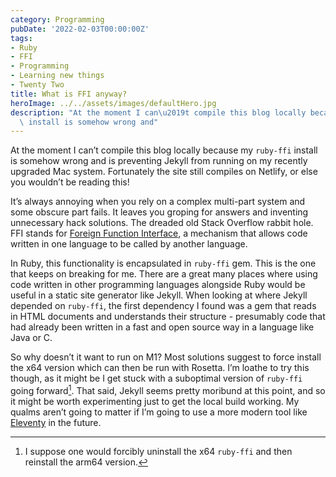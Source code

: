 ```yaml
---
category: Programming
pubDate: '2022-02-03T00:00:00Z'
tags:
- Ruby
- FFI
- Programming
- Learning new things
- Twenty Two
title: What is FFI anyway?
heroImage: ../../assets/images/defaultHero.jpg
description: "At the moment I can\u2019t compile this blog locally because my `ruby-ffi`\
  \ install is somehow wrong and"
---
```

At the moment I can’t compile this blog locally because my `ruby-ffi` install is somehow wrong and is preventing Jekyll from running on my recently upgraded Mac system. Fortunately the site still compiles on Netlify, or else you wouldn’t be reading this!

It’s always annoying when you rely on a complex multi-part system and some obscure part fails. It leaves you groping for answers and inventing unnecessary hack solutions. The dreaded old Stack Overflow rabbit hole. FFI stands for [Foreign Function Interface][1], a mechanism that allows code written in one language to be called by another language.

In Ruby, this functionality is encapsulated in `ruby-ffi` gem. This is the one that keeps on breaking for me. There are a great many places where using code written in other programming languages alongside Ruby would be useful in a static site generator like Jekyll. When looking at where Jekyll depended on  `ruby-ffi`, the first dependency I found was a gem that reads in HTML documents and understands their structure - presumably code that had already been written in a fast and open source way in a language like Java or C. 

So why doesn’t it want to run on M1? Most solutions suggest to force install the x64 version which can then be run with Rosetta. I’m loathe to try this though, as it might be I get stuck with a suboptimal version of `ruby-ffi` going forward[^1]. That said, Jekyll seems pretty moribund at this point, and so it might be worth experimenting just to get the local build working. My qualms aren’t going to matter if I’m going to use a more modern tool like [ Eleventy](https://www.11ty.dev "Link to the Eleventy website") in the future.

[^1]:	I suppose one would forcibly uninstall the x64 `ruby-ffi` and then reinstall the arm64 version.

[1]:	https://en.wikipedia.org/wiki/Foreign_function_interface